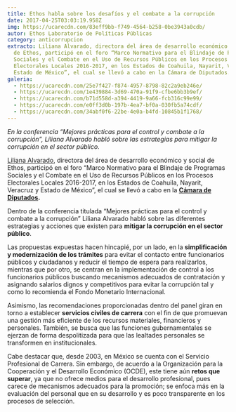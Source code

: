 ```yaml
---
title: Ethos habla sobre los desafíos y el combate a la corrupción
date: 2017-04-25T03:03:19.958Z
img: https://ucarecdn.com/83eff9bb-f749-4564-b258-0be3943a0cdb/
autor: Ethos Laboratorio de Políticas Públicas
category: anticorrupcion
extracto: Liliana Alvarado, directora del área de desarrollo económico y social
  de Ethos, participó en el foro “Marco Normativo para el Blindaje de Programas
  Sociales y el Combate en el Uso de Recursos Públicos en los Procesos
  Electorales Locales 2016-2017, en los Estados de Coahuila, Nayarit, Veracruz y
  Estado de México”, el cual se llevó a cabo en la Cámara de Diputados.
galeria:
  - https://ucarecdn.com/25e7f427-f874-4957-8798-82c2a9eb246e/
  - https://ucarecdn.com/1e439884-3d69-470a-91f9-cfbe6bb3b9ef/
  - https://ucarecdn.com/b71d558d-a394-4419-9a66-fcb316c99e99/
  - https://ucarecdn.com/e0ff3d0b-197b-4ea7-bf0a-030fb5a74cdf/
  - https://ucarecdn.com/34abf0f6-22be-4e0a-b4fd-10845b1f1768/
---
```

*En la conferencia “Mejores prácticas para el control y combate a la corrupción”, Liliana Alvarado habló sobre las estrategias para mitigar la corrupción en el sector público.*

[Liliana Alvarado](https://www.ethos.org.mx/es/nosotros/equipo/liliana-alvarado/), directora del área de desarrollo económico y social de Ethos, participó en el foro “Marco Normativo para el Blindaje de Programas Sociales y el Combate en el Uso de Recursos Públicos en los Procesos Electorales Locales 2016-2017, en los Estados de Coahuila, Nayarit, Veracruz y Estado de México”, el cual se llevó a cabo en la **[Cámara de Diputados](http://www.diputados.gob.mx/).**

Dentro de la conferencia titulada “Mejores prácticas para el control y combate a la corrupción” Liliana Alvarado habló sobre las diferentes estrategias y acciones que existen para **mitigar la corrupción en el sector público**.

Las propuestas expuestas hacen hincapié, por un lado, en la **simplificación y modernización de los trámites** para evitar el contacto entre funcionarios públicos y ciudadanos y reducir el tiempo de espera para realizarlos, mientras que por otro, se centran en la implementación de control a los funcionarios públicos buscando mecanismos adecuados de contratación y asignando salarios dignos y competitivos para evitar la corrupción tal y como lo recomienda el Fondo Monetario Internacional.  

Asimismo, las recomendaciones proporcionadas dentro del panel giran en torno a establecer **servicios civiles de carrera** con el fin de que promuevan una gestión más eficiente de los recursos materiales, financieros y personales. También, se busca que las funciones gubernamentales se ejerzan de forma despolitizada para que las lealtades personales se transformen en institucionales.

Cabe destacar que, desde 2003, en México se cuenta con el Servicio Profesional de Carrera. Sin embargo, de acuerdo a la Organización para la Cooperación y el Desarrollo Económico (OCDE), este tiene aún **retos que superar**, ya que no ofrece medios para el desarrollo profesional, pues carece de mecanismos adecuados para la promoción; se enfoca más en la evaluación del personal que en su desarrollo y es poco transparente en los procesos de selección.
